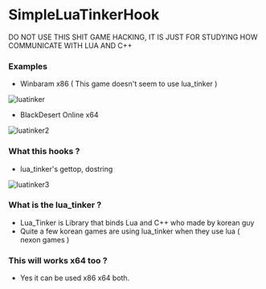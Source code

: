 # SimpleLuaTinkerHook

DO NOT USE THIS SHIT GAME HACKING, IT IS JUST FOR STUDYING HOW COMMUNICATE WITH LUA AND C++

### Examples

* Winbaram x86 ( This game doesn't seem to use lua_tinker )

![luatinker](https://user-images.githubusercontent.com/13113619/95670184-30c9ec80-0bc3-11eb-93fc-fe1a50e58f56.png)

* BlackDesert Online x64

![luatinker2](https://user-images.githubusercontent.com/13113619/95670234-95854700-0bc3-11eb-99db-5aef82302820.png)

### What this hooks ?

* lua_tinker's gettop, dostring

![luatinker3](https://user-images.githubusercontent.com/13113619/95670296-45f34b00-0bc4-11eb-8ba2-02968290f8f5.png)

### What is the lua_tinker ?

* Lua_Tinker is Library that binds Lua and C++ who made by korean guy
* Quite a few korean games are using lua_tinker when they use lua ( nexon games )

### This will works x64 too ?

* Yes it can be used x86 x64 both.
